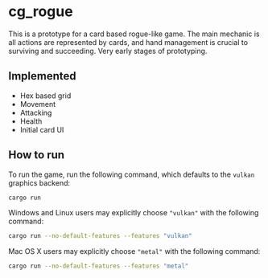 # cg_rogue

This is a prototype for a card based rogue-like game. The main mechanic is all actions are represented by cards, and hand management is crucial to surviving and succeeding. Very early stages of prototyping.

## Implemented

* Hex based grid
* Movement
* Attacking
* Health
* Initial card UI

## How to run

To run the game, run the following command, which defaults to the `vulkan` graphics backend:

```bash
cargo run
```

Windows and Linux users may explicitly choose `"vulkan"` with the following command:

```bash
cargo run --no-default-features --features "vulkan"
```

Mac OS X users may explicitly choose `"metal"` with the following command:

```bash
cargo run --no-default-features --features "metal"
```
